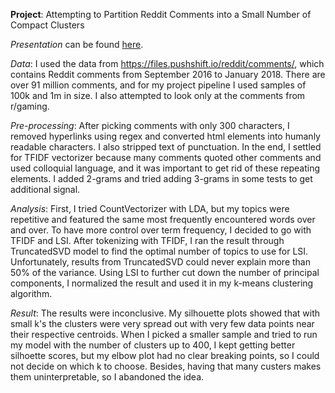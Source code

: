 **Project**: Attempting to Partition Reddit Comments into a Small Number of Compact Clusters

*Presentation* can be found [here](https://github.com/vlazovskiy/sf18_ds9/blob/master/student_submissions/projects/fletcher/lazovskiy_vladimir/Clustering%20Reddit%20Comments.pdf). 

*Data*: I used the data from https://files.pushshift.io/reddit/comments/, which contains Reddit comments from September 2016 to January 2018. There are over 91 million comments, and for my project pipeline I used samples of 100k and 1m in size. I also attempted to look only at the comments from r/gaming.

*Pre-processing*: After picking comments with only 300 characters, I removed hyperlinks using regex and converted html elements into humanly readable characters. I also stripped text of punctuation. In the end, I settled for TFIDF vectorizer because many comments quoted other comments and used colloquial language, and it was important to get rid of these repeating elements. I added 2-grams and tried adding 3-grams in some tests to get additional signal.

*Analysis*: First, I tried CountVectorizer with LDA, but my topics were repetitive and featured the same most frequently encountered words over and over. To have more control over term frequency, I decided to go with TFIDF and LSI. After tokenizing with TFIDF, I ran the result through TruncatedSVD model to find the optimal number of topics to use for LSI. Unfortunately, results from TruncatedSVD could never explain more than 50% of the variance. Using LSI to further cut down the number of principal components, I normalized the result and used it in my k-means clustering algorithm.

*Result*: The results were inconclusive. My silhouette plots showed that with small k's the clusters were very spread out with very few data points near their respective centroids. When I picked a smaller sample and tried to run my model with the number of clusters up to 400, I kept getting better silhoette scores, but my elbow plot had no clear breaking points, so I could not decide on which k to choose. Besides, having that many custers makes them uninterpretable, so I abandoned the idea.
